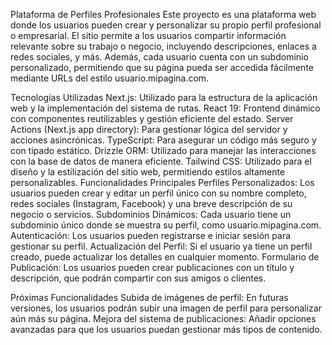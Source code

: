 Plataforma de Perfiles Profesionales
Este proyecto es una plataforma web donde los usuarios pueden crear y personalizar su propio perfil profesional o empresarial. El sitio permite a los usuarios compartir información relevante sobre su trabajo o negocio, incluyendo descripciones, enlaces a redes sociales, y más. Además, cada usuario cuenta con un subdominio personalizado, permitiendo que su página pueda ser accedida fácilmente mediante URLs del estilo usuario.mipagina.com.

Tecnologías Utilizadas
Next.js: Utilizado para la estructura de la aplicación web y la implementación del sistema de rutas.
React 19: Frontend dinámico con componentes reutilizables y gestión eficiente del estado.
Server Actions (Next.js app directory): Para gestionar lógica del servidor y acciones asincrónicas.
TypeScript: Para asegurar un código más seguro y con tipado estático.
Drizzle ORM: Utilizado para manejar las interacciones con la base de datos de manera eficiente.
Tailwind CSS: Utilizado para el diseño y la estilización del sitio web, permitiendo estilos altamente personalizables.
Funcionalidades Principales
Perfiles Personalizados: Los usuarios pueden crear y editar un perfil único con su nombre completo, redes sociales (Instagram, Facebook) y una breve descripción de su negocio o servicios.
Subdominios Dinámicos: Cada usuario tiene un subdominio único donde se muestra su perfil, como usuario.mipagina.com.
Autenticación: Los usuarios pueden registrarse e iniciar sesión para gestionar su perfil.
Actualización del Perfil: Si el usuario ya tiene un perfil creado, puede actualizar los detalles en cualquier momento.
Formulario de Publicación: Los usuarios pueden crear publicaciones con un título y descripción, que podrán compartir con sus amigos o clientes.



Próximas Funcionalidades
Subida de imágenes de perfil: En futuras versiones, los usuarios podrán subir una imagen de perfil para personalizar aún más su página.
Mejora del sistema de publicaciones: Añadir opciones avanzadas para que los usuarios puedan gestionar más tipos de contenido.
